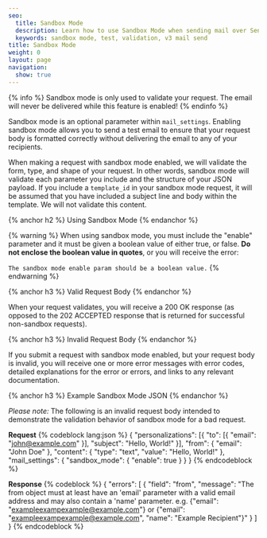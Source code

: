 ```yaml
---
seo:
  title: Sandbox Mode
  description: Learn how to use Sandbox Mode when sending mail over SendGrid's Web API v3.
  keywords: sandbox mode, test, validation, v3 mail send
title: Sandbox Mode
weight: 0
layout: page
navigation:
  show: true
---
```



{% info %}
Sandbox mode is only used to validate your request. The email will never be delivered while this feature is enabled!
{% endinfo %}

Sandbox mode is an optional parameter within `mail_settings`. Enabling sandbox mode allows you to send a test email to ensure that your request body is formatted correctly without delivering the email to any of your recipients.

When making a request with sandbox mode enabled, we will validate the form, type, and shape of your request. In other words, sandbox mode will validate each parameter you include and the structure of your JSON payload. If you include a `template_id` in your sandbox mode request, it will be assumed that you have included a subject line and body within the template. We will not validate this content.

{% anchor h2 %}
Using Sandbox Mode
{% endanchor %}

{% warning %}
When using sandbox mode, you must include the "enable" parameter and it must be given a boolean value of either true, or false. **Do not enclose the boolean value in quotes**, or you will receive the error:

`The sandbox mode enable param should be a boolean value.`
{% endwarning %}

{% anchor h3 %}
Valid Request Body
{% endanchor %}

When your request validates, you will receive a 200 OK response (as opposed to the 202 ACCEPTED response that is returned for successful non-sandbox requests).

{% anchor h3 %}
Invalid Request Body
{% endanchor %}

If you submit a request with sandbox mode enabled, but your request body is invalid, you will receive one or more error messages with error codes, detailed explanations for the error or errors, and links to any relevant documentation.

{% anchor h3 %}
Example Sandbox Mode JSON
{% endanchor %}


*Please note:* The following is an invalid request body intended to demonstrate the validation behavior of sandbox mode for a bad request.

**Request**
{% codeblock lang:json %}
{
	"personalizations": [{
		"to": [{
			"email": "john@example.com"
		}],
		"subject": "Hello, World!"
	}],
	"from": {
		"email": "John Doe"
	},
	"content": {
		"type": "text",
		"value": "Hello, World!"
	},
	"mail_settings": {
		"sandbox_mode": {
			"enable": true
		}
	}
}
{% endcodeblock %}

**Response**
{% codeblock %}
{
  "errors": [
    {
      "field": "from",
      "message": "The from object must at least have an 'email'
parameter with a valid email address and may also contain a 'name' parameter. e.g. {"email": "exampleexampexample@example.com"} or {"email": "exampleexampexample@example.com", "name": "Example Recipient"}"
    }
  ]
}
{% endcodeblock %}
